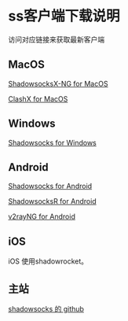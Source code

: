 # ss客户端下载说明
 
访问对应链接来获取最新客户端

## MacOS
[ShadowsocksX-NG for MacOS](https://github.com/shadowsocks/ShadowsocksX-NG/releases)

[ClashX for MacOS](./ClashX.dmg)

## Windows
[Shadowsocks for Windows](https://github.com/shadowsocks/shadowsocks-windows/releases)

## Android
[Shadowsocks for Android](https://github.com/shadowsocks/shadowsocks-android/releases)

[ShadowsocksR for Android](https://github.com/shadowsocksrr/shadowsocksr-android/releases)

[v2rayNG for Android](./v2rayNG.apk)
## iOS
iOS 使用shadowrocket。

## 主站
[shadowsocks 的 github](https://github.com/shadowsocks)